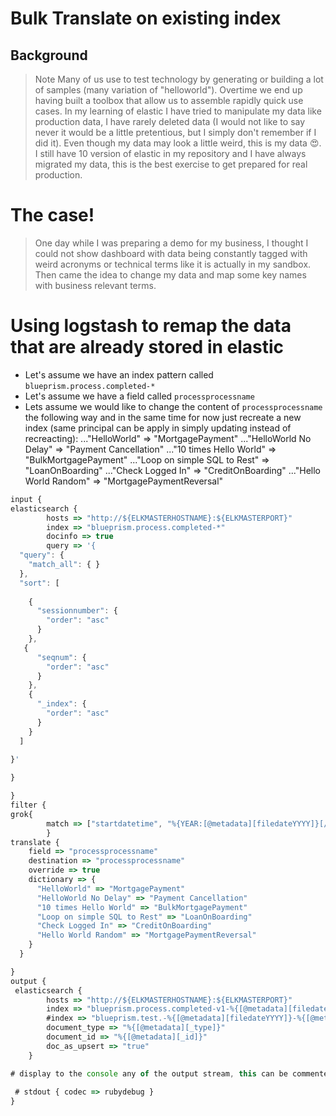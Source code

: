 # Bulk Translate on existing index

## Background

> Note
> Many of us use to test technology by generating or building a lot of samples (many variation of "helloworld"). Overtime we end up  having built a toolbox that allow us to assemble rapidly quick use cases. In my learning of elastic I have tried to manipulate my data like production data, I have rarely deleted data (I would not like to say never it would be a little pretentious, but I simply don't remember if I did it). Even though my data may look a little weird, this is my data 😍. I still have 10 version of elastic in my repository and I have always migrated my data, this is the best exercise to get prepared for real production.

# The case!

> One day while I was preparing a demo for my business, I thought I could not show dashboard with data being constantly tagged with weird acronyms or technical terms like it is actually in my sandbox. Then came the idea to change my data and map some key names with business relevant terms.

# Using logstash to remap the data that are already stored in elastic

- Let's assume we have an index pattern called `blueprism.process.completed-*`
- Let's assume we have a field called `processprocessname`
- Lets assume we would like to change the content of `processprocessname` the following way and in the same time for now just recreate a new index (same principal can be apply in simply updating instead of recreacting):
 ..."HelloWorld" => "MortgagePayment"
 ..."HelloWorld No Delay" => "Payment Cancellation"
 ..."10 times Hello World" => "BulkMortgagePayment"
 ..."Loop on simple SQL to Rest" => "LoanOnBoarding"
 ..."Check Logged In" => "CreditOnBoarding"
 ..."Hello World Random" => "MortgagePaymentReversal" 


```javascript
input {
elasticsearch {
        hosts => "http://${ELKMASTERHOSTNAME}:${ELKMASTERPORT}"
        index => "blueprism.process.completed-*"
        docinfo => true
        query => '{
  "query": {
    "match_all": { }
  },
  "sort": [
    
    {
      "sessionnumber": {
        "order": "asc"
      }
    },
   {
      "seqnum": {
        "order": "asc"
      }
    },
    {
      "_index": {
        "order": "asc"
      }
    }
  ]
  
}'

}

}
filter {
grok{
        match => ["startdatetime", "%{YEAR:[@metadata][filedateYYYY]}[/-]%{MONTHNUM2:[@metadata][filedateMM]}[/-]%{MONTHDAY:[@metadata][filedateDD]}"]
        }
translate {
    field => "processprocessname"
    destination => "processprocessname"
    override => true
    dictionary => {
      "HelloWorld" => "MortgagePayment"
      "HelloWorld No Delay" => "Payment Cancellation"
      "10 times Hello World" => "BulkMortgagePayment"
      "Loop on simple SQL to Rest" => "LoanOnBoarding"
      "Check Logged In" => "CreditOnBoarding"
      "Hello World Random" => "MortgagePaymentReversal"
    }
  }

}
output {
 elasticsearch { 
        hosts => "http://${ELKMASTERHOSTNAME}:${ELKMASTERPORT}"
        index => "blueprism.process.completed-v1-%{[@metadata][filedateYYYY]}-%{[@metadata][filedateMM]}"
        #index => "blueprism.test.-%{[@metadata][filedateYYYY]}-%{[@metadata][filedateMM]}-%{[@metadata][filedateDD]}b"
        document_type => "%{[@metadata][_type]}"
        document_id => "%{[@metadata][_id]}"
        doc_as_upsert => "true"
    }

# display to the console any of the output stream, this can be commented for performance reason
        
 # stdout { codec => rubydebug }
}



```
